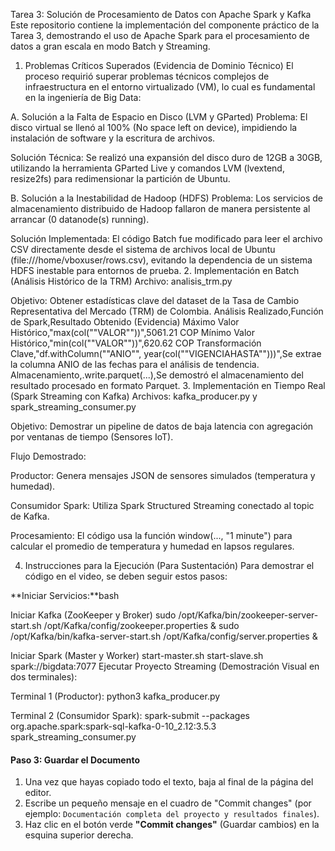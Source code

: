 Tarea 3: Solución de Procesamiento de Datos con Apache Spark y Kafka
Este repositorio contiene la implementación del componente práctico de la Tarea 3, demostrando el uso de Apache Spark para el procesamiento de datos a gran escala en modo Batch y Streaming.
1. Problemas Críticos Superados (Evidencia de Dominio Técnico)
El proceso requirió superar problemas técnicos complejos de infraestructura en el entorno virtualizado (VM), lo cual es fundamental en la ingeniería de Big Data:

A. Solución a la Falta de Espacio en Disco (LVM y GParted)
Problema: El disco virtual se llenó al 100% (No space left on device), impidiendo la instalación de software y la escritura de archivos.

Solución Técnica: Se realizó una expansión del disco duro de 12GB a 30GB, utilizando la herramienta GParted Live y comandos LVM (lvextend, resize2fs) para redimensionar la partición de Ubuntu.

B. Solución a la Inestabilidad de Hadoop (HDFS)
Problema: Los servicios de almacenamiento distribuido de Hadoop fallaron de manera persistente al arrancar (0 datanode(s) running).

Solución Implementada: El código Batch fue modificado para leer el archivo CSV directamente desde el sistema de archivos local de Ubuntu (file:///home/vboxuser/rows.csv), evitando la dependencia de un sistema HDFS inestable para entornos de prueba.
2. Implementación en Batch (Análisis Histórico de la TRM)
Archivo: analisis_trm.py

Objetivo: Obtener estadísticas clave del dataset de la Tasa de Cambio Representativa del Mercado (TRM) de Colombia.
Análisis Realizado,Función de Spark,Resultado Obtenido (Evidencia)
Máximo Valor Histórico,"max(col(""VALOR""))",5061.21 COP
Mínimo Valor Histórico,"min(col(""VALOR""))",620.62 COP
Transformación Clave,"df.withColumn(""ANIO"", year(col(""VIGENCIAHASTA"")))",Se extrae la columna ANIO de las fechas para el análisis de tendencia.
Almacenamiento,.write.parquet(...),Se demostró el almacenamiento del resultado procesado en formato Parquet.
3. Implementación en Tiempo Real (Spark Streaming con Kafka)
Archivos: kafka_producer.py y spark_streaming_consumer.py

Objetivo: Demostrar un pipeline de datos de baja latencia con agregación por ventanas de tiempo (Sensores IoT).

Flujo Demostrado:

Productor: Genera mensajes JSON de sensores simulados (temperatura y humedad).

Consumidor Spark: Utiliza Spark Structured Streaming conectado al topic de Kafka.

Procesamiento: El código usa la función window(..., "1 minute") para calcular el promedio de temperatura y humedad en lapsos regulares.

4. Instrucciones para la Ejecución (Para Sustentación)
Para demostrar el código en el video, se deben seguir estos pasos:

**Iniciar Servicios:**bash

Iniciar Kafka (ZooKeeper y Broker)
sudo /opt/Kafka/bin/zookeeper-server-start.sh /opt/Kafka/config/zookeeper.properties & sudo /opt/Kafka/bin/kafka-server-start.sh /opt/Kafka/config/server.properties &

Iniciar Spark (Master y Worker)
start-master.sh start-slave.sh spark://bigdata:7077
Ejecutar Proyecto Streaming (Demostración Visual en dos terminales):

Terminal 1 (Productor): python3 kafka_producer.py

Terminal 2 (Consumidor Spark): spark-submit --packages org.apache.spark:spark-sql-kafka-0-10_2.12:3.5.3 spark_streaming_consumer.py
#### **Paso 3: Guardar el Documento**

1.  Una vez que hayas copiado todo el texto, baja al final de la página del editor.
2.  Escribe un pequeño mensaje en el cuadro de "Commit changes" (por ejemplo: `Documentación completa del proyecto y resultados finales`).
3.  Haz clic en el botón verde **"Commit changes"** (Guardar cambios) en la esquina superior derecha.
